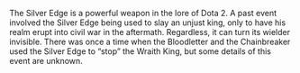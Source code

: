 The Silver Edge is a powerful weapon in the lore of Dota 2.
A past event involved the Silver Edge being used to slay an unjust king, only to have his realm erupt into civil war in the aftermath. Regardless, it can turn its wielder invisible.
There was once a time when the Bloodletter and the Chainbreaker used the Silver Edge to “stop” the  Wraith King, but some details of this event are unknown.
